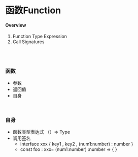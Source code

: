 # 函数Function

#### Overview

1. Function Type Expression 
2. Call Signatures

<br/>

# 

### 函数

- 参数
- 返回值
- 自身

<br/>

### 自身

- 函数类型表达式  （）=> Type
- 调用签名 
  - interface xxx {  key1 , key2 ,   (num1:number) : number }
  - const foo : xxx=  (num1:number) :number => { }